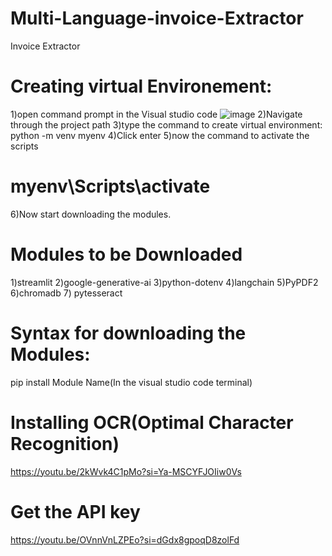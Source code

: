 # Multi-Language-invoice-Extractor
Invoice Extractor
# Creating virtual Environement:
 1)open command prompt in the Visual studio code
 ![image](https://github.com/user-attachments/assets/d3aba96e-2d49-45d3-ae5f-f6b84b540837)
 2)Navigate through the project path
 3)type the command to create virtual environment:   python -m venv myenv
 4)Click enter
 5)now the command to activate the scripts
   # myenv\Scripts\activate
6)Now start downloading the modules.
# Modules to be Downloaded
1)streamlit
2)google-generative-ai
3)python-dotenv
4)langchain
5)PyPDF2
6)chromadb
7) pytesseract 
# Syntax for downloading the Modules:
pip install Module Name(In the visual studio code terminal)
# Installing OCR(Optimal Character Recognition)
https://youtu.be/2kWvk4C1pMo?si=Ya-MSCYFJOIiw0Vs

# Get the API key
https://youtu.be/OVnnVnLZPEo?si=dGdx8gpoqD8zolFd




